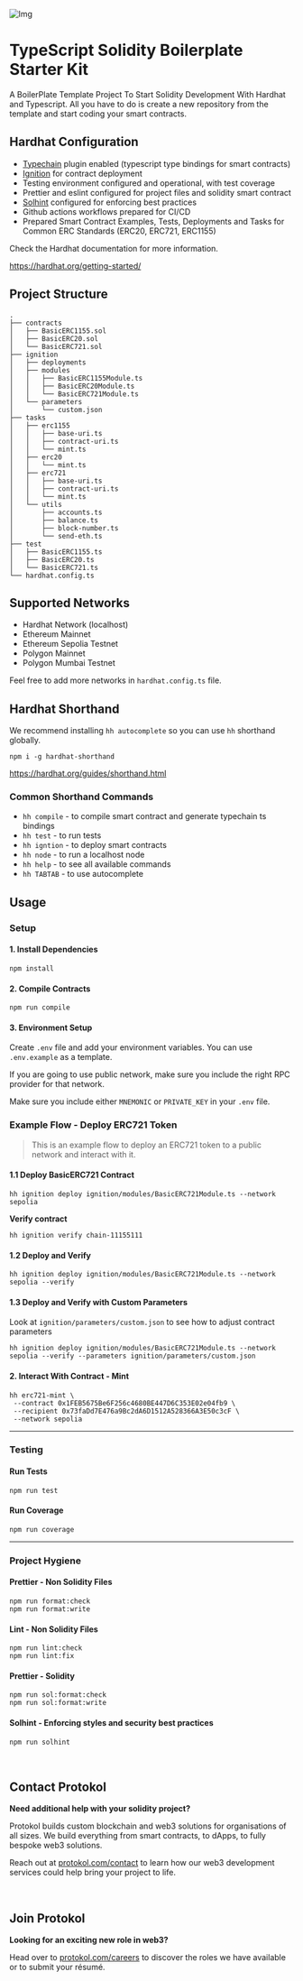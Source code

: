 ![Img](header.png)

# TypeScript Solidity Boilerplate Starter Kit

A BoilerPlate Template Project To Start Solidity Development With Hardhat and Typescript.
All you have to do is create a new repository from the template and start coding your smart contracts.

## Hardhat Configuration

- [Typechain](https://github.com/dethcrypto/TypeChain) plugin enabled (typescript type bindings for smart contracts)
- [Ignition](https://hardhat.org/ignition/docs/getting-started) for contract deployment
- Testing environment configured and operational, with test coverage
- Prettier and eslint configured for project files and solidity smart contract
- [Solhint](https://github.com/protofire/solhint) configured for enforcing best practices
- Github actions workflows prepared for CI/CD
- Prepared Smart Contract Examples, Tests, Deployments and Tasks for Common ERC Standards (ERC20, ERC721, ERC1155)

Check the Hardhat documentation for more information.

https://hardhat.org/getting-started/

## Project Structure

```text
.
├── contracts
│   ├── BasicERC1155.sol
│   ├── BasicERC20.sol
│   └── BasicERC721.sol
├── ignition
│   ├── deployments
│   ├── modules
│   │   ├── BasicERC1155Module.ts
│   │   ├── BasicERC20Module.ts
│   │   └── BasicERC721Module.ts
│   └── parameters
│       └── custom.json
├── tasks
│   ├── erc1155
│   │   ├── base-uri.ts
│   │   ├── contract-uri.ts
│   │   └── mint.ts
│   ├── erc20
│   │   └── mint.ts
│   ├── erc721
│   │   ├── base-uri.ts
│   │   ├── contract-uri.ts
│   │   └── mint.ts
│   └── utils
│       ├── accounts.ts
│       ├── balance.ts
│       ├── block-number.ts
│       └── send-eth.ts
├── test
│   ├── BasicERC1155.ts
│   ├── BasicERC20.ts
│   └── BasicERC721.ts
└── hardhat.config.ts
```

## Supported Networks

- Hardhat Network (localhost)
- Ethereum Mainnet
- Ethereum Sepolia Testnet
- Polygon Mainnet
- Polygon Mumbai Testnet

Feel free to add more networks in `hardhat.config.ts` file.

## Hardhat Shorthand

We recommend installing `hh autocomplete` so you can use `hh` shorthand globally.

```shell
npm i -g hardhat-shorthand
```

https://hardhat.org/guides/shorthand.html

### Common Shorthand Commands

- `hh compile` - to compile smart contract and generate typechain ts bindings
- `hh test` - to run tests
- `hh igntion` - to deploy smart contracts
- `hh node` - to run a localhost node
- `hh help` - to see all available commands
- `hh TABTAB` - to use autocomplete

## Usage

### Setup

#### 1. Install Dependencies

```shell
npm install
```

#### 2. Compile Contracts

```shell
npm run compile
```

#### 3. Environment Setup

Create `.env` file and add your environment variables. You can use `.env.example` as a template.

If you are going to use public network, make sure you include the right RPC provider for that network.

Make sure you include either `MNEMONIC` or `PRIVATE_KEY` in your `.env` file.

### Example Flow - Deploy ERC721 Token

> This is an example flow to deploy an ERC721 token to a public network and interact with it.

#### 1.1 Deploy BasicERC721 Contract

```shell
hh ignition deploy ignition/modules/BasicERC721Module.ts --network sepolia
```

**Verify contract**

```shell
hh ignition verify chain-11155111
```

#### 1.2 Deploy and Verify

```shell
hh ignition deploy ignition/modules/BasicERC721Module.ts --network sepolia --verify
```

#### 1.3 Deploy and Verify with Custom Parameters

Look at `ignition/parameters/custom.json` to see how to adjust contract parameters

```shell
hh ignition deploy ignition/modules/BasicERC721Module.ts --network sepolia --verify --parameters ignition/parameters/custom.json
```

#### 2. Interact With Contract - Mint

```shell
hh erc721-mint \
 --contract 0x1FEB5675Be6F256c4680BE447D6C353E02e04fb9 \
 --recipient 0x73faDd7E476a9Bc2dA6D1512A528366A3E50c3cF \
 --network sepolia
```

---

### Testing

#### Run Tests

```shell
npm run test
```

#### Run Coverage

```shell
npm run coverage
```

---

### Project Hygiene

#### Prettier - Non Solidity Files

```shell
npm run format:check
npm run format:write
```

#### Lint - Non Solidity Files

```shell
npm run lint:check
npm run lint:fix
```

#### Prettier - Solidity

```shell
npm run sol:format:check
npm run sol:format:write
```

#### Solhint - Enforcing styles and security best practices

```shell
npm run solhint
```

<br>

## Contact Protokol

**Need additional help with your solidity project?**

Protokol builds custom blockchain and web3 solutions for organisations of all sizes. We build everything from smart contracts, to dApps, to fully bespoke web3 solutions.

Reach out at [protokol.com/contact](https://www.protokol.com/contact/) to learn how our web3 development services could help bring your project to life.

<br>

## Join Protokol

**Looking for an exciting new role in web3?**

Head over to [protokol.com/careers](https://www.protokol.com/careers/) to discover the roles we have available or to submit your résumé.

